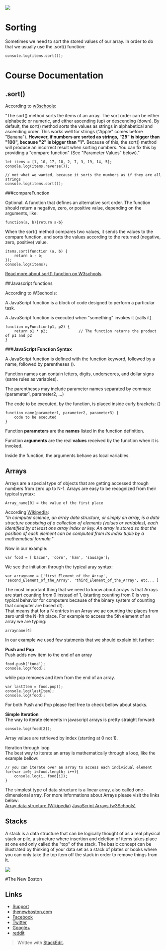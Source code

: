 ![](http://i.imgur.com/BgUMUGU.png)

# Sorting
Sometimes we need to sort the stored values of our array. In order to do that we usually use the .sort() function:
  

    console.log(items.sort()); 

# Course Documentation

## .sort()

According to [w3schools](http://www.w3schools.com/jsref/jsref_sort.asp):  
  
 "The sort() method sorts the items of an array.
The sort order can be either alphabetic or numeric, and either ascending (up) or descending (down).
By default, the sort() method sorts the values as strings in alphabetical and ascending order.
This works well for strings ("Apple" comes before "Banana"). **However, if numbers are sorted as strings, "25" is bigger than "100", because "2" is bigger than "1".**
Because of this, the sort() method will produce an incorrect result when sorting numbers.
You can fix this by providing a "compare function" (See "Parameter Values" below)." 

    let items = [1, 10, 17, 18, 2, 7, 3, 19, 14, 5];
    console.log(items.reverse());
    
    // not what we wanted, because it sorts the numbers as if they are all strings
    console.log(items.sort());

###compareFunction

Optional. A function that defines an alternative sort order. The function should return a negative, zero, or positive value, depending on the arguments, like:

    function(a, b){return a-b}

When the sort() method compares two values, it sends the values to the compare function, and sorts the values according to the returned (negative, zero, positive) value.

    items.sort(function (a, b) {
        return a - b;
    });
    console.log(items);

[Read more about sort() function on W3schools](http://www.w3schools.com/jsref/jsref_sort.asp).

##Javascript functions

According to W3schools:  
  
A JavaScript function is a block of code designed to perform a particular task.

A JavaScript function is executed when "something" invokes it (calls it).  

    function myFunction(p1, p2) {
        return p1 * p2;              // The function returns the product of p1 and p2
    }

###**JavaScript Function Syntax**  
  
A JavaScript function is defined with the function keyword, followed by a name, followed by parentheses ().

Function names can contain letters, digits, underscores, and dollar signs (same rules as variables).

The parentheses may include parameter names separated by commas:
(parameter1, parameter2, ...)

The code to be executed, by the function, is placed inside curly brackets: {}  

      
    function name(parameter1, parameter2, parameter3) {
        code to be executed
    }


Function **parameters** are the **names** listed in the function definition.

Function **arguments** are the real **values** received by the function when it is invoked.

Inside the function, the arguments behave as local variables.  
  
## Arrays

Arrays are a special type of objects that are getting accessed through numbers from zero up to N-1. Arrays are easy to be recognized from their typical syntax:

    Array_name[0] = the value of the first place

 According [Wikipedia](https://en.wikipedia.org/wiki/Array_data_structure):  
 *"In computer science, an array data structure, or simply an array, is a data structure consisting of a collection of elements (values or variables), each identified by at least one array index or key. An array is stored so that the position of each element can be computed from its index tuple by a mathematical formula."*

Now in our example:  

    var food = ['bacon', 'corn', 'ham', 'sausage'];

We see the initiation through the typical aray syntax:
  

    var arrayname = ['first_Element_of_the_Array', 'second_Element_of_the_Array', 'third_Element_of_the_Array', etc... ]

The most important thing that we need to know about arrays is that Arrays are start counting from 0 instead of 1, (starting counting from 0 is very typical behavior for computers because of the binary system of counting that computer are based of).  
That means that for a N entries in an Array we ae counting the places from zero until the N-1th place.
For example to access the 5th element of an array we are typing:

    arrayname[4]

In our example we used few statments that we should explain bit further:  

**Push and Pop**  
Push adds new item to the end of an array

    food.push('tuna');
    console.log(food);  

while pop  removes and item from the end of an array.

    var lastItem = food.pop();
    console.log(lastItem);
    console.log(food);  
For both Push and Pop please feel free to check bellow about stacks.  
  
**Simple Iteration**  
The way to iterate elements in javascript arrays is pretty straight forward:  

    console.log(food[2]);  

Array values are retrieved by index (starting at 0 not 1).  
  
Iteration through loop  
The best way to iterate an array is mathematically through a loop, like the example bellow:   

    // you can iterate over an array to access each individual element
    for(var i=0; i<food.length; i++){
        console.log(i, food[i]);
    }  
  
  The simplest type of data structure is a linear array, also called one-dimensional array. For more informations about Arrays please visit the links below:   
[Array data structure (Wikipedia)](https://en.wikipedia.org/wiki/Array_data_structure)
[JavaScript Arrays (w3Schools)](http://www.w3schools.com/js/js_arrays.asp)  
## Stacks

A stack is a data structure that can be logically thought of as a real physical stack or pile, a structure where
insertion and deletion of items takes place at one end only called the "top" of the stack. The basic concept can be
illustrated by thinking of your data set as a stack of plates or books where you can only take the top item off the
stack in order to remove things from it.

![](http://i.imgur.com/dax54C9.jpg)  
  

#The New Boston   
## Links  

- [Support](https://www.patreon.com/thenewboston)
- [thenewboston.com](https://thenewboston.com/)
- [Facebook](https://www.facebook.com/TheNewBoston-464114846956315/)
- [Twitter](https://twitter.com/bucky_roberts)
- [Google+](https://plus.google.com/+BuckyRoberts)
- [reddit](https://www.reddit.com/r/thenewboston/)
  

> Written with [StackEdit](https://stackedit.io/).